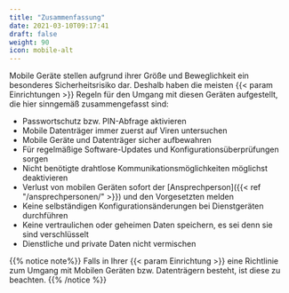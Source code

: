 ```yaml
---
title: "Zusammenfassung"
date: 2021-03-10T09:17:41
draft: false
weight: 90
icon: mobile-alt
---
```

Mobile Geräte stellen aufgrund ihrer Größe und Beweglichkeit ein besonderes Sicherheitsrisiko dar. Deshalb haben die meisten {{< param Einrichtungen >}} Regeln für den Umgang mit diesen Geräten aufgestellt, die hier sinngemäß zusammengefasst sind:

- Passwortschutz bzw. PIN-Abfrage aktivieren
- Mobile Datenträger immer zuerst auf Viren untersuchen
- Mobile Geräte  und Datenträger sicher aufbewahren
- Für regelmäßige Software-Updates und Konfigurationsüberprüfungen sorgen
- Nicht benötigte drahtlose Kommunikationsmöglichkeiten möglichst deaktivieren
- Verlust von mobilen Geräten sofort der [Ansprechperson]({{< ref "/ansprechpersonen/" >}}) und den Vorgesetzten melden
- Keine selbständigen Konfigurationsänderungen bei Dienstgeräten durchführen
- Keine vertraulichen oder geheimen Daten speichern, es sei denn sie sind verschlüsselt
- Dienstliche und private Daten nicht vermischen

{{% notice note%}}
Falls in Ihrer {{< param Einrichtung >}} eine Richtlinie zum Umgang mit Mobilen Geräten bzw. Datenträgern besteht, ist diese zu beachten.
{{% /notice %}} 